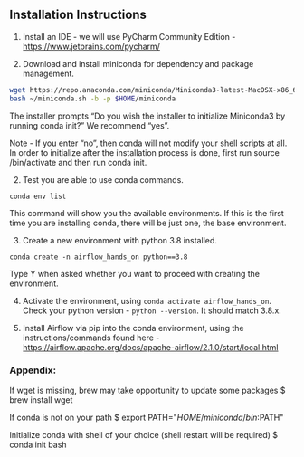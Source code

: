 

## Installation Instructions


1) Install an IDE - we will use PyCharm Community Edition - https://www.jetbrains.com/pycharm/

1) Download and install miniconda for dependency and package management.

```sh
wget https://repo.anaconda.com/miniconda/Miniconda3-latest-MacOSX-x86_64.sh -O ~/miniconda.sh
bash ~/miniconda.sh -b -p $HOME/miniconda
```

The installer prompts “Do you wish the installer to initialize Miniconda3 by running conda init?” We recommend “yes”.

Note -  If you enter “no”, then conda will not modify your shell scripts at all. In order to initialize after the installation process is done, first run source <path to conda>/bin/activate and then run conda init.


2) Test you are able to use conda commands. 

```shell
conda env list 
```
This command will show you the available environments. If this is the 
first time you are installing conda, there will be just one, the base
environment.


3) Create a new environment with python 3.8 installed.

```shell
conda create -n airflow_hands_on python==3.8
```

Type Y when asked whether you want to proceed with creating the environment.

4) Activate the environment, using ```conda activate airflow_hands_on```. Check your python 
version - ```python --version```. It should match 3.8.x.
   

5) Install Airflow via pip into the conda environment, using the instructions/commands found here -
https://airflow.apache.org/docs/apache-airflow/2.1.0/start/local.html
   
   

### Appendix:

If wget is missing, brew may take opportunity to update some packages
$ brew install wget

If conda is not on your path
$ export PATH="$HOME/miniconda/bin:$PATH"

Initialize conda with shell of your choice (shell restart will be required)
$ conda init bash
